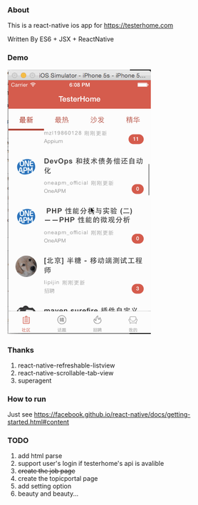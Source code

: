 ### About
This is a react-native ios app for https://testerhome.com

Written By ES6 + JSX + ReactNative

### Demo
![Demo](demo.gif)

### Thanks
1. react-native-refreshable-listview
2. react-native-scrollable-tab-view
3. superagent

### How to run
Just see https://facebook.github.io/react-native/docs/getting-started.html#content

### TODO

1. add html parse
2. support user's login if testerhome's api is avalible
3. ~~create the job page~~
4. create the topicportal page
5. add setting option
6. beauty and beauty...
